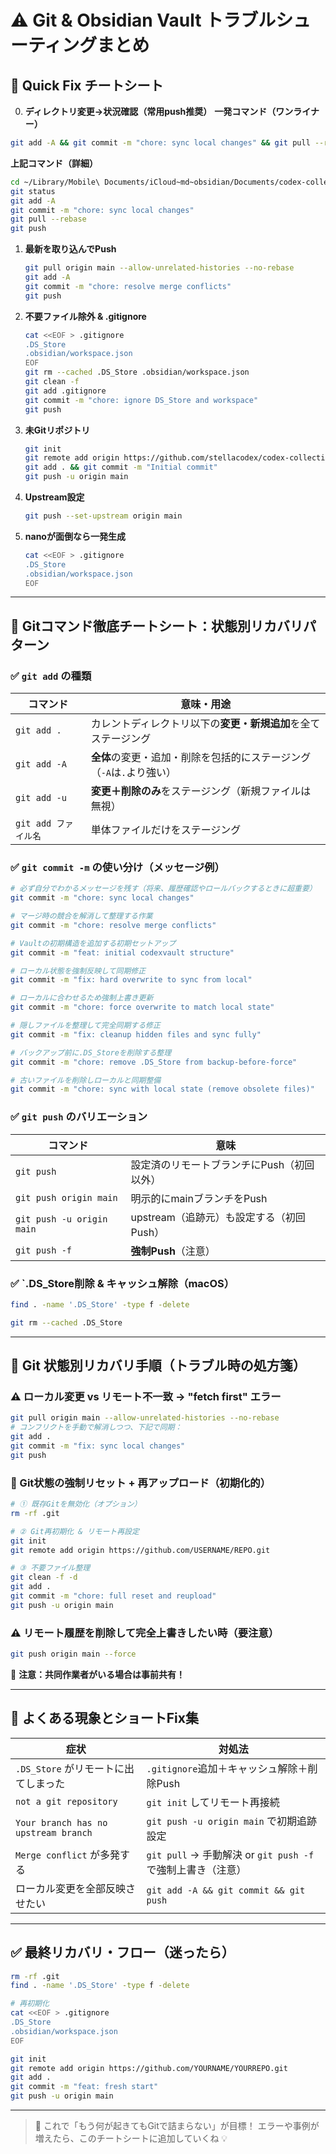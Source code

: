 # ⚠️ Git & Obsidian Vault トラブルシューティングまとめ

## 🚀 Quick Fix チートシート

0. **ディレクトリ変更→状況確認（常用push推奨）**
**一発コマンド（ワンライナー）**
``` bash
git add -A && git commit -m "chore: sync local changes" && git pull --rebase && git push
```

**上記コマンド（詳細）**
``` bash
cd ~/Library/Mobile\ Documents/iCloud~md~obsidian/Documents/codex-collective-archive
git status
git add -A
git commit -m "chore: sync local changes"
git pull --rebase
git push
```

1. **最新を取り込んでPush**
   ```bash
   git pull origin main --allow-unrelated-histories --no-rebase
   git add -A
   git commit -m "chore: resolve merge conflicts"
   git push
   ```
2. **不要ファイル除外 & .gitignore**
   ```bash
   cat <<EOF > .gitignore
   .DS_Store
   .obsidian/workspace.json
   EOF
   git rm --cached .DS_Store .obsidian/workspace.json
   git clean -f
   git add .gitignore
   git commit -m "chore: ignore DS_Store and workspace"
   git push
   ```
3. **未Gitリポジトリ**
   ```bash
   git init
   git remote add origin https://github.com/stellacodex/codex-collective-archive.git
   git add . && git commit -m "Initial commit"
   git push -u origin main
   ```
4. **Upstream設定**
   ```bash
   git push --set-upstream origin main
   ```
5. **nanoが面倒なら一発生成**
   ```bash
   cat <<EOF > .gitignore
   .DS_Store
   .obsidian/workspace.json
   EOF
   ```

---

## 🧰 Gitコマンド徹底チートシート：状態別リカバリパターン

### ✅ `git add` の種類

| コマンド            | 意味・用途                                    |
| --------------- | ---------------------------------------- |
| `git add .`     | カレントディレクトリ以下の**変更・新規追加**を全てステージング        |
| `git add -A`    | **全体**の変更・追加・削除を包括的にステージング（`-A`は`.`より強い） |
| `git add -u`    | **変更＋削除のみ**をステージング（新規ファイルは無視）            |
| `git add ファイル名` | 単体ファイルだけをステージング                          |

### ✅ `git commit -m` の使い分け（メッセージ例）

```bash
# 必ず自分でわかるメッセージを残す（将来、履歴確認やロールバックするときに超重要）
git commit -m "chore: sync local changes"

# マージ時の競合を解消して整理する作業
git commit -m "chore: resolve merge conflicts"

# Vaultの初期構造を追加する初期セットアップ
git commit -m "feat: initial codexvault structure"

# ローカル状態を強制反映して同期修正
git commit -m "fix: hard overwrite to sync from local"

# ローカルに合わせるため強制上書き更新
git commit -m "chore: force overwrite to match local state"

# 隠しファイルを整理して完全同期する修正
git commit -m "fix: cleanup hidden files and sync fully"

# バックアップ前に.DS_Storeを削除する整理
git commit -m "chore: remove .DS_Store from backup-before-force"

# 古いファイルを削除しローカルと同期整備
git commit -m "chore: sync with local state (remove obsolete files)"
```

### ✅ `git push` のバリエーション

| コマンド                      | 意味                         |
| ------------------------- | -------------------------- |
| `git push`                | 設定済のリモートブランチにPush（初回以外）    |
| `git push origin main`    | 明示的にmainブランチをPush          |
| `git push -u origin main` | upstream（追跡元）も設定する（初回Push） |
| `git push -f`             | **強制Push**（注意）             |

### ✅ \`.DS\_Store削除 & キャッシュ解除（macOS）

```bash
find . -name '.DS_Store' -type f -delete
```

```bash
git rm --cached .DS_Store
```

---

## 🔁 Git 状態別リカバリ手順（トラブル時の処方箋）

### ⚠️ ローカル変更 vs リモート不一致 → "fetch first" エラー

```bash
git pull origin main --allow-unrelated-histories --no-rebase
# コンフリクトを手動で解消しつつ、下記で同期：
git add .
git commit -m "fix: sync local changes"
git push
```

### 🧼 Git状態の強制リセット + 再アップロード（初期化的）

```bash
# ① 既存Gitを無効化（オプション）
rm -rf .git

# ② Git再初期化 & リモート再設定
git init
git remote add origin https://github.com/USERNAME/REPO.git

# ③ 不要ファイル整理
git clean -f -d
git add .
git commit -m "chore: full reset and reupload"
git push -u origin main
```

### ⚠️ リモート履歴を削除して完全上書きしたい時（要注意）

```bash
git push origin main --force
```

💬 **注意：共同作業者がいる場合は事前共有！**

---

## 🛟 よくある現象とショートFix集

| 症状                                   | 対処法                                          |
| ------------------------------------ | -------------------------------------------- |
| `.DS_Store` がリモートに出てしまった             | `.gitignore`追加＋キャッシュ解除＋削除Push                |
| `not a git repository`               | `git init` してリモート再接続                         |
| `Your branch has no upstream branch` | `git push -u origin main` で初期追跡設定            |
| `Merge conflict` が多発する               | `git pull` → 手動解決 or `git push -f`で強制上書き（注意） |
| ローカル変更を全部反映させたい                      | `git add -A && git commit && git push`       |

---

## ✅ 最終リカバリ・フロー（迷ったら）

```bash
rm -rf .git
find . -name '.DS_Store' -type f -delete

# 再初期化
cat <<EOF > .gitignore
.DS_Store
.obsidian/workspace.json
EOF

git init
git remote add origin https://github.com/YOURNAME/YOURREPO.git
git add .
git commit -m "feat: fresh start"
git push -u origin main
```

---

> 🔧 これで「もう何が起きてもGitで詰まらない」が目標！ エラーや事例が増えたら、このチートシートに追加していくね 💡

